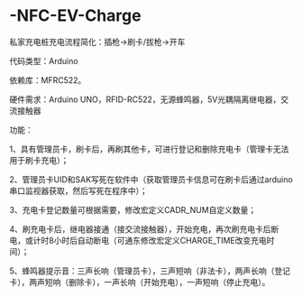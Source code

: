 # -NFC-EV-Charge
私家充电桩充电流程简化：插枪->刷卡/拔枪->开车

代码类型：Arduino

依赖库：MFRC522。

硬件需求：Arduino UNO，RFID-RC522，无源蜂鸣器，5V光耦隔离继电器，交流接触器

功能：

1、具有管理员卡，刷卡后，再刷其他卡，可进行登记和删除充电卡（管理卡无法用于刷卡充电）；

2、管理员卡UID和SAK写死在软件中（获取管理员卡信息可在刷卡后通过arduino串口监视器获取，然后写死在程序中）；

3、充电卡登记数量可根据需要，修改宏定义CADR_NUM自定义数量；

4、刷充电卡后，继电器接通（接交流接触器），开始充电，再次刷充电卡后断电，或计时8小时后自动断电（可通东修改宏定义CHARGE_TIME改变充电时间）；

5、蜂鸣器提示音：三声长响（管理员卡），三声短响（非法卡），两声长响（登记卡），两声短响（删除卡），一声长响（开始充电），一声短响（停止充电）。
